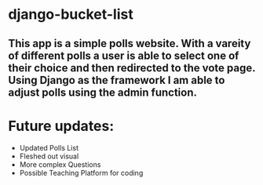 # django-bucket-list

## This app is a simple polls website. With a vareity of different polls a user is able to select one of their choice and then redirected to the vote page. Using Django as the framework I am able to adjust polls using the admin function. 

# Future updates:

* Updated Polls List
* Fleshed out visual
* More complex Questions
* Possible Teaching Platform for coding

